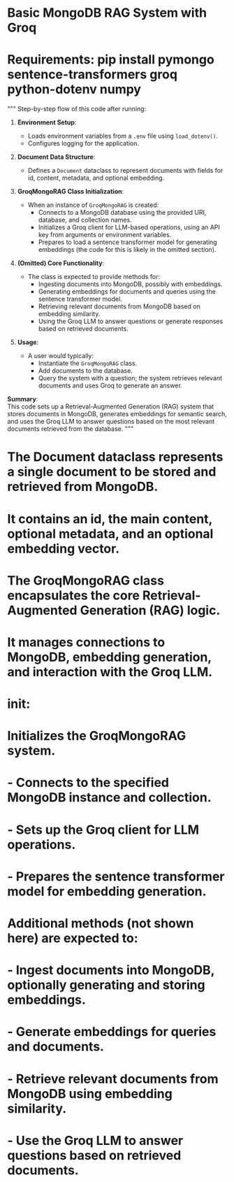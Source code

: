 # Basic MongoDB RAG System with Groq
# Requirements: pip install pymongo sentence-transformers groq python-dotenv numpy
"""
Step-by-step flow of this code after running:

1. **Environment Setup**:
   - Loads environment variables from a `.env` file using `load_dotenv()`.
   - Configures logging for the application.

2. **Document Data Structure**:
   - Defines a `Document` dataclass to represent documents with fields for id, content, metadata, and optional embedding.

3. **GroqMongoRAG Class Initialization**:
   - When an instance of `GroqMongoRAG` is created:
     - Connects to a MongoDB database using the provided URI, database, and collection names.
     - Initializes a Groq client for LLM-based operations, using an API key from arguments or environment variables.
     - Prepares to load a sentence transformer model for generating embeddings (the code for this is likely in the omitted section).

4. **(Omitted) Core Functionality**:
   - The class is expected to provide methods for:
     - Ingesting documents into MongoDB, possibly with embeddings.
     - Generating embeddings for documents and queries using the sentence transformer model.
     - Retrieving relevant documents from MongoDB based on embedding similarity.
     - Using the Groq LLM to answer questions or generate responses based on retrieved documents.

5. **Usage**:
   - A user would typically:
     - Instantiate the `GroqMongoRAG` class.
     - Add documents to the database.
     - Query the system with a question; the system retrieves relevant documents and uses Groq to generate an answer.

**Summary**:  
This code sets up a Retrieval-Augmented Generation (RAG) system that stores documents in MongoDB, generates embeddings for semantic search, and uses the Groq LLM to answer questions based on the most relevant documents retrieved from the database.
"""
# The Document dataclass represents a single document to be stored and retrieved from MongoDB.
# It contains an id, the main content, optional metadata, and an optional embedding vector.

# The GroqMongoRAG class encapsulates the core Retrieval-Augmented Generation (RAG) logic.
# It manages connections to MongoDB, embedding generation, and interaction with the Groq LLM.

# __init__:
#   Initializes the GroqMongoRAG system.
#   - Connects to the specified MongoDB instance and collection.
#   - Sets up the Groq client for LLM operations.
#   - Prepares the sentence transformer model for embedding generation.

# Additional methods (not shown here) are expected to:
#   - Ingest documents into MongoDB, optionally generating and storing embeddings.
#   - Generate embeddings for queries and documents.
#   - Retrieve relevant documents from MongoDB using embedding similarity.
#   - Use the Groq LLM to answer questions based on retrieved documents.
